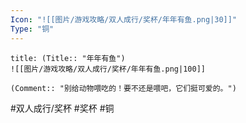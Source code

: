 ```yaml
---
Icon: "![[图片/游戏攻略/双人成行/奖杯/年年有鱼.png|30]]"
Type: "铜"
---
```

```ad-common-bronze-trophy
title: (Title:: "年年有鱼")
![[图片/游戏攻略/双人成行/奖杯/年年有鱼.png|100]]

(Comment:: "别给动物喂吃的！要不还是喂吧，它们挺可爱的。")
```

#双人成行/奖杯 #奖杯 #铜

